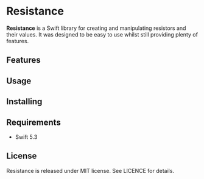 # Resistance

**Resistance** is a Swift library for creating and manipulating resistors and their values. It was designed to be easy to use whilst still providing plenty of features.

## Features

## Usage

## Installing


## Requirements
* Swift 5.3

## License
Resistance is released under MIT license. See LICENCE for details.
